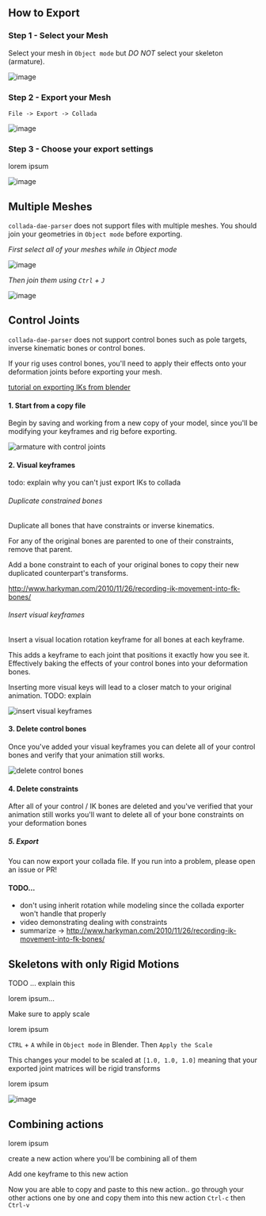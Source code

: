 ## How to Export

### Step 1 - Select your Mesh

Select your mesh in `Object mode` but *DO NOT* select your skeleton (armature).

![image](https://cloud.githubusercontent.com/assets/2099811/19255632/f284ac32-8f2d-11e6-9867-0dea9f61c989.png)

### Step 2 - Export your Mesh

`File -> Export -> Collada`

![image](https://cloud.githubusercontent.com/assets/2099811/19255642/1752cfc6-8f2e-11e6-9f4a-077c50b2985f.png)

### Step 3 - Choose your export settings

lorem ipsum

![image](https://cloud.githubusercontent.com/assets/2099811/19255682/71e9e758-8f2e-11e6-840f-ccc43b95ea2f.png)

## Multiple Meshes

`collada-dae-parser` does not support files with multiple meshes. You should join your geometries in `Object mode` before exporting.

*First select all of your meshes while in Object mode*

![image](https://cloud.githubusercontent.com/assets/2099811/19275194/ee841a00-8fa0-11e6-89a3-5f5edf67763b.png)

*Then join them using `Ctrl` + `J`*

![image](https://cloud.githubusercontent.com/assets/2099811/19274869/b3d4ca04-8f9f-11e6-9148-6cabd81a9ed6.png)

## Control Joints

`collada-dae-parser` does not support control bones such as pole targets, inverse kinematic bones or control bones.

If your rig uses control bones, you'll need to apply their effects onto your deformation joints before exporting your mesh.

[tutorial on exporting IKs from blender](http://chinedufn.com/blender-export-iks-constraints)

#### 1. Start from a copy file

Begin by saving and working from a new copy of your model, since you'll be modifying your keyframes and rig before exporting.

![armature with control joints](screenshots/armature-with-control-bones.png)

#### 2. Visual keyframes

todo: explain why you can't just export IKs to collada

###### Duplicate constrained bones

Duplicate all bones that have constraints or inverse kinematics.

For any of the original bones are parented to one of their constraints, remove that parent.

Add a bone constraint to each of your original bones to copy their new duplicated counterpart's transforms.

http://www.harkyman.com/2010/11/26/recording-ik-movement-into-fk-bones/

###### Insert visual keyframes

Insert a visual location rotation keyframe for all bones at each keyframe.

This adds a keyframe to each joint that positions it exactly how you see it. Effectively baking the effects of
your control bones into your deformation bones.

Inserting more visual keys will lead to a closer match to your original animation. TODO: explain

![insert visual keyframes](screenshots/insert-visual-key.png)

#### 3. Delete control bones

Once you've added your visual keyframes you can delete all of your control bones and verify that your
animation still works.

![delete control bones](screenshots/delete-control-bones.png)

#### 4. Delete constraints

After all of your control / IK bones are deleted and you've verified that your animation still works you'll want to delete all of your bone constraints
on your deformation bones

##### 5. Export

You can now export your collada file. If you run into a problem, please open an issue or PR!

#### TODO...

- don't using inherit rotation while modeling since the collada exporter won't handle that properly
- video demonstrating dealing with constraints
- summarize -> http://www.harkyman.com/2010/11/26/recording-ik-movement-into-fk-bones/

## Skeletons with only Rigid Motions

TODO ... explain this

lorem ipsum...

Make sure to apply scale

lorem ipsum

`CTRL` + `A` while in `Object mode` in Blender. Then `Apply the Scale`

This changes your model to be scaled at `[1.0, 1.0, 1.0]` meaning that your exported joint matrices will be rigid transforms

lorem ipsum

![image](https://cloud.githubusercontent.com/assets/2099811/19255558/34e3cd0c-8f2d-11e6-8169-f93027cefdb2.png)

## Combining actions

lorem ipsum

create a new action where you'll be combining all of them

Add one keyframe to this new action

Now you are able to copy and paste to this new action.. go through your other actions one by one and copy them into this new action `Ctrl-c` then `Ctrl-v`
